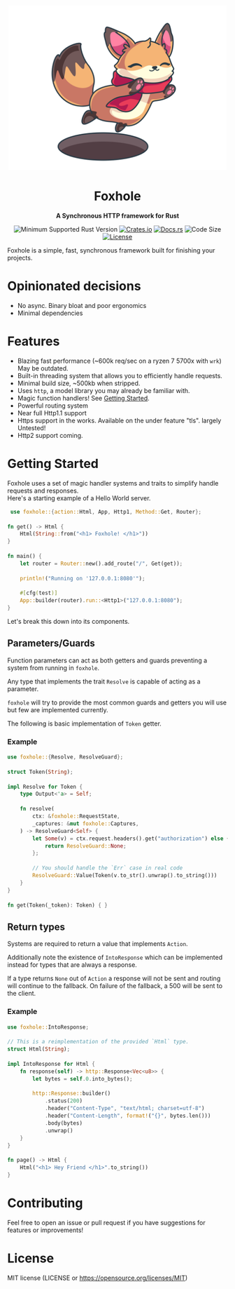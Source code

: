 <div align="center">
  <img width=500 src="https://github.com/Kay-Conte/foxhole-rs/blob/main/fox_hole_logo.png">
  <h1></img>Foxhole</h1>
  <p>
    <strong>A Synchronous HTTP framework for Rust</strong>
  </p>
  <p>

![Minimum Supported Rust Version](https://img.shields.io/badge/rustc-1.65+-ab6000.svg)
[![Crates.io](https://img.shields.io/crates/v/foxhole.svg)](https://crates.io/crates/foxhole)
[![Docs.rs](https://docs.rs/foxhole/badge.svg)](https://docs.rs/foxhole)
![Code Size](https://img.shields.io/github/languages/code-size/Kay-Conte/foxhole-rs)
[![License](https://img.shields.io/crates/l/foxhole.svg)](https://opensource.org/licenses/MIT)

  </p>
</div>
 
Foxhole is a simple, fast, synchronous framework built for finishing your projects.
 
# Opinionated decisions
- No async. Binary bloat and poor ergonomics
- Minimal dependencies

# Features
- Blazing fast performance (~600k req/sec on a ryzen 7 5700x with `wrk`) May be outdated.
- Built-in threading system that allows you to efficiently handle requests.
- Minimal build size, ~500kb when stripped.
- Uses `http`, a model library you may already be familiar with.
- Magic function handlers! See [Getting Started](#getting-started).
- Powerful routing system
- Near full Http1.1 support
- Https support in the works. Available on the under feature "tls". largely Untested!
- Http2 support coming.

# Getting Started
Foxhole uses a set of magic handler systems and traits to simplify handle requests and responses.   
Here's a starting example of a Hello World server.
```rust
 use foxhole::{action::Html, App, Http1, Method::Get, Router};

fn get() -> Html {
    Html(String::from("<h1> Foxhole! </h1>"))
}

fn main() {
    let router = Router::new().add_route("/", Get(get));

    println!("Running on '127.0.0.1:8080'");

    #[cfg(test)]
    App::builder(router).run::<Http1>("127.0.0.1:8080");
}
```

Let's break this down into its components.

## Parameters/Guards

Function parameters can act as both getters and guards preventing a system from running in `foxhole`. 

Any type that implements the trait `Resolve` is capable of acting as a parameter.

`foxhole` will try to provide the most common guards and getters you will use but few are implemented currently.

The following is basic implementation of `Token` getter.

### Example
```rust
use foxhole::{Resolve, ResolveGuard};

struct Token(String);

impl Resolve for Token {
    type Output<'a> = Self;

    fn resolve(
        ctx: &foxhole::RequestState,
        _captures: &mut foxhole::Captures,
    ) -> ResolveGuard<Self> {
        let Some(v) = ctx.request.headers().get("authorization") else {
            return ResolveGuard::None;
        };

        // You should handle the `Err` case in real code
        ResolveGuard::Value(Token(v.to_str().unwrap().to_string()))
    }
}

fn get(Token(_token): Token) { }
```

## Return types

Systems are required to return a value that implements `Action`. 

Additionally note the existence of `IntoResponse` which can be implemented instead for types that are always a response.

If a type returns `None` out of `Action` a response will not be sent and routing will continue to the fallback. On failure of the fallback, a 500 will be sent to the client.

### Example
```rust
use foxhole::IntoResponse;

// This is a reimplementation of the provided `Html` type.
struct Html(String);

impl IntoResponse for Html {
    fn response(self) -> http::Response<Vec<u8>> {
        let bytes = self.0.into_bytes();

        http::Response::builder()
            .status(200)
            .header("Content-Type", "text/html; charset=utf-8")
            .header("Content-Length", format!("{}", bytes.len()))
            .body(bytes)
            .unwrap()
    }
}

fn page() -> Html {
    Html("<h1> Hey Friend </h1>".to_string())
}
```
 
# Contributing
Feel free to open an issue or pull request if you have suggestions for features or improvements!
 
# License
MIT license (LICENSE or https://opensource.org/licenses/MIT)
